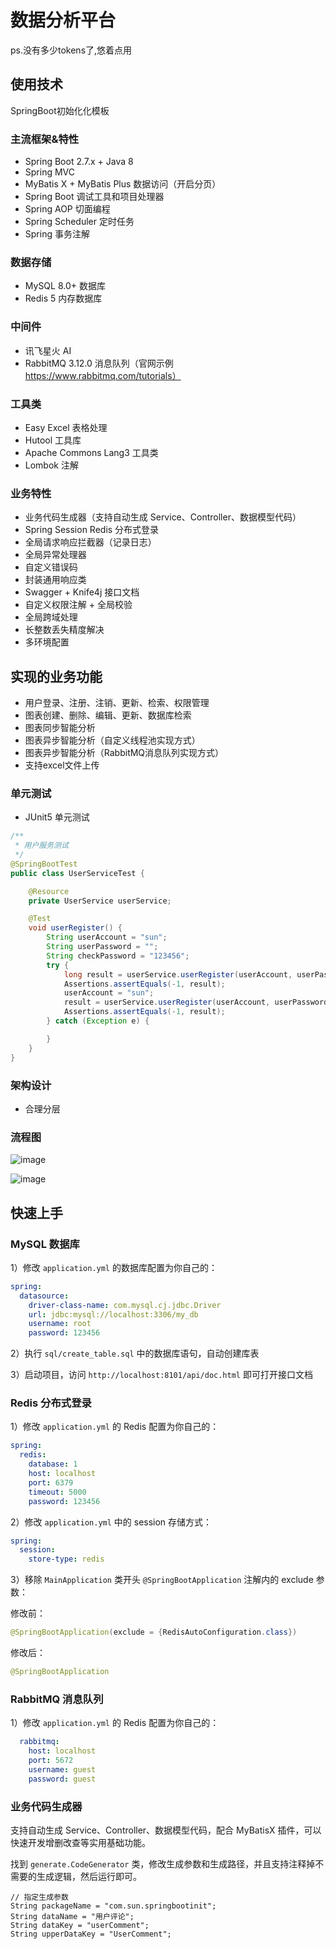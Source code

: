 # 数据分析平台

ps.没有多少tokens了,悠着点用
## 使用技术

SpringBoot初始化化模板

### 主流框架&特性

- Spring Boot 2.7.x + Java 8
- Spring MVC
- MyBatis X + MyBatis Plus 数据访问（开启分页）
- Spring Boot 调试工具和项目处理器
- Spring AOP 切面编程
- Spring Scheduler 定时任务
- Spring 事务注解

### 数据存储

- MySQL 8.0+ 数据库
- Redis 5 内存数据库
  
### 中间件

- 讯飞星火 AI
- RabbitMQ 3.12.0 消息队列（官网示例 https://www.rabbitmq.com/tutorials）

### 工具类

- Easy Excel 表格处理
- Hutool 工具库
- Apache Commons Lang3 工具类
- Lombok 注解

### 业务特性

- 业务代码生成器（支持自动生成 Service、Controller、数据模型代码）
- Spring Session Redis 分布式登录
- 全局请求响应拦截器（记录日志）
- 全局异常处理器
- 自定义错误码
- 封装通用响应类
- Swagger + Knife4j 接口文档
- 自定义权限注解 + 全局校验
- 全局跨域处理
- 长整数丢失精度解决
- 多环境配置
  
## 实现的业务功能

- 用户登录、注册、注销、更新、检索、权限管理
- 图表创建、删除、编辑、更新、数据库检索
- 图表同步智能分析
- 图表异步智能分析（自定义线程池实现方式）
- 图表异步智能分析（RabbitMQ消息队列实现方式）
- 支持excel文件上传

### 单元测试

- JUnit5 单元测试

```java  
/**
 * 用户服务测试
 */
@SpringBootTest
public class UserServiceTest {

    @Resource
    private UserService userService;

    @Test
    void userRegister() {
        String userAccount = "sun";
        String userPassword = "";
        String checkPassword = "123456";
        try {
            long result = userService.userRegister(userAccount, userPassword, checkPassword);
            Assertions.assertEquals(-1, result);
            userAccount = "sun";
            result = userService.userRegister(userAccount, userPassword, checkPassword);
            Assertions.assertEquals(-1, result);
        } catch (Exception e) {

        }
    }
}
```

### 架构设计

- 合理分层

### 流程图

![image](https://github.com/user-attachments/assets/2273daa1-fd93-44c5-8e83-e28685beaaca)


![image](https://github.com/user-attachments/assets/12a508cd-9b29-4c0f-acfd-4e2b926d1524)



## 快速上手


### MySQL 数据库
1）修改 `application.yml` 的数据库配置为你自己的：

```yml
spring:
  datasource:
    driver-class-name: com.mysql.cj.jdbc.Driver
    url: jdbc:mysql://localhost:3306/my_db
    username: root
    password: 123456
```

2）执行 `sql/create_table.sql` 中的数据库语句，自动创建库表

3）启动项目，访问 `http://localhost:8101/api/doc.html` 即可打开接口文档

### Redis 分布式登录

1）修改 `application.yml` 的 Redis 配置为你自己的：

```yml
spring:
  redis:
    database: 1
    host: localhost
    port: 6379
    timeout: 5000
    password: 123456
```

2）修改 `application.yml` 中的 session 存储方式：

```yml
spring:
  session:
    store-type: redis
```

3）移除 `MainApplication` 类开头 `@SpringBootApplication` 注解内的 exclude 参数：

修改前：

```java
@SpringBootApplication(exclude = {RedisAutoConfiguration.class})
```

修改后：


```java
@SpringBootApplication
```

### RabbitMQ 消息队列

1）修改 `application.yml` 的 Redis 配置为你自己的：

```yml
  rabbitmq:
    host: localhost
    port: 5672
    username: guest
    password: guest
```

### 业务代码生成器

支持自动生成 Service、Controller、数据模型代码，配合 MyBatisX 插件，可以快速开发增删改查等实用基础功能。

找到 `generate.CodeGenerator` 类，修改生成参数和生成路径，并且支持注释掉不需要的生成逻辑，然后运行即可。

```
// 指定生成参数
String packageName = "com.sun.springbootinit";
String dataName = "用户评论";
String dataKey = "userComment";
String upperDataKey = "UserComment";
```
